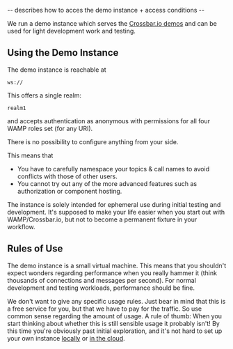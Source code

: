 -- describes how to acces the demo instance + access conditions --

We run a demo instance which serves the [Crossbar.io demos](https://demo.crossbar.io/) and can be used for light development work and testing.

## Using the Demo Instance

The demo instance is reachable at 

```
ws://
```

This offers a single realm:

```
realm1
```

and accepts authentication as anonymous with permissions for all four WAMP roles set (for any URI). 

There is no possibility to configure anything from your side.

This means that

* You have to carefully namespace your topics & call names to avoid conflicts with those of other users.
* You cannot try out any of the more advanced features such as authorization or component hosting.

The instance is solely intended for ephemeral use during initial testing and development. It's supposed to make your life easier when you start out with WAMP/Crossbar.io, but not to become a permanent fixture in your workflow.


## Rules of Use

The demo instance is a small virtual machine. This means that you shouldn't expect wonders regarding performance when you really hammer it (think thousands of connections and messages per second). For normal development and testing workloads, performance should be fine.

We don't want to give any specific usage rules. Just bear in mind that this is a free service for you, but that we have to pay for the traffic. So use common sense regarding the amount of usage. A rule of thumb: When you start thinking about whether this is still sensible usage it probably isn't! By this time you're obviously past initial exploration, and it's not hard to set up your own instance [locally](Local-Installation) or [in the cloud](Setup-in-the-Cloud).
